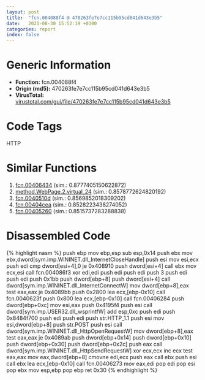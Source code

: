 ```yaml
---
layout: post
title:  "fcn.004088f4 @ 470263fe7e7cc115b95cd041d643e3b5"
date:   2021-08-30 15:52:19 +0300
categories: report
index: false
---
```


# Generic Information
- **Function:** fcn.004088f4
- **Origin (md5):** 470263fe7e7cc115b95cd041d643e3b5
- **VirusTotal:** [virustotal.com/gui/file/470263fe7e7cc115b95cd041d643e3b5][virustotal_ref]

# Code Tags
<span class="tag" id="HTTP">HTTP</span>


# Similar Functions

1. [fcn.00406434][similar_1_ref] (sim.: 0.8777405150622872)
2. [method.WebPage.2.virtual\_24][similar_2_ref] (sim.: 0.8578772624820192)
3. [fcn.0040510d][similar_3_ref] (sim.: 0.8569852018309202)
4. [fcn.00404cea][similar_4_ref] (sim.: 0.8528223438274052)
5. [fcn.00405260][similar_5_ref] (sim.: 0.8515737283288838)


# Disassembled Code

{% highlight nasm %}
push ebp
mov ebp,esp
sub esp,0x14
push ebx
mov ebx,dword[sym.imp.WININET.dll_InternetCloseHandle]
push esi
mov esi,ecx
push edi
cmp dword[esi+4],0
je 0x408910
push dword[esi+4]
call ebx
mov ecx,esi
call fcn.004086f3
xor edi,edi
push edi
push edi
push 3
push edi
push edi
push 0x1bb
push dword[ebp+8]
push dword[esi+4]
call dword[sym.imp.WININET.dll_InternetConnectW]
mov dword[ebp+8],eax
test eax,eax
je 0x4089bb
push 0x2800
lea ecx,[ebp-0x10]
call fcn.0040623f
push 0x800
lea ecx,[ebp-0x10]
call fcn.00406284
push dword[ebp+0xc]
mov esi,eax
push 0x4195f4
push esi
call dword[sym.imp.USER32.dll_wsprintfW]
add esp,0xc
push edi
push 0x8484f700
push edi
push edi
push str.HTTP_1.1
push esi
mov esi,dword[ebp+8]
push str.POST
push esi
call dword[sym.imp.WININET.dll_HttpOpenRequestW]
mov dword[ebp+8],eax
test eax,eax
je 0x4089ab
push dword[ebp+0x14]
push dword[ebp+0x10]
push dword[ebp+0x30]
push dword[ebp+0x2c]
push eax
call dword[sym.imp.WININET.dll_HttpSendRequestW]
xor ecx,ecx
inc ecx
test eax,eax
mov eax,dword[ebp+8]
cmovne edi,ecx
push eax
call ebx
push esi
call ebx
lea ecx,[ebp-0x10]
call fcn.00406273
mov eax,edi
pop edi
pop esi
pop ebx
mov esp,ebp
pop ebp
ret 0x30
{% endhighlight %}


[similar_1_ref]: /report/fcn.00406434@73677cb40830e94fbfb5483ff33e40b9
[similar_2_ref]: /report/method.WebPage.2.virtual_24@ba5ec83721de3ca10b3c9583f3b2c6a1
[similar_3_ref]: /report/fcn.0040510d@858dbd4ce0c289ef03f5cd172ced5d27
[similar_4_ref]: /report/fcn.00404cea@588e58b795d90bc66462e36cf410fee4
[similar_5_ref]: /report/fcn.00405260@6c8b5339bada4cbd03f0f446da640707
[virustotal_ref]: https://www.virustotal.com/gui/file/470263fe7e7cc115b95cd041d643e3b5